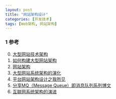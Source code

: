 ```yaml
---
layout: post
title: "网站架构设计"
categories: [开发技术]
tags: [Web架构, 网站架构]
---
```



### 1 参考
0. [大型网站技术架构][0]
1. [如何构建大型网站架构][1]
2. [网站架构][2]
3. [大型网站系统架构的演化][3]
4. [平台网站架构设计之我所见][4]
5. [分享MQ（Message Queue）即消息队列系列博文][5]
6. [互联网系统架构的演进][6]

[0]: http://blog.csdn.net/chaofanwei/article/category/2287553 "大型网站技术架构"
[1]: http://jingyan.baidu.com/article/456c463b95e6030a583144b6.html "如何构建大型网站架构"
[2]: http://baike.baidu.com/view/1417314.htm "网站架构"
[3]: http://www.cnblogs.com/leefreeman/p/3993449.html "大型网站系统架构的演化"
[4]: http://www.williamlong.info/archives/1960.html "平台网站架构设计之我所见"
[5]: http://blog.chinaunix.net/topic/surpershi/ "分享MQ（Message Queue）即消息队列系列博文"
[6]: http://blog.csdn.net/yohoph/article/details/10544091 "互联网系统架构的演进"